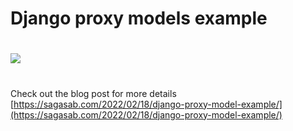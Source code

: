 # Django proxy models example
#
![](https://sagasab.com/wp-content/uploads/2022/02/Screenshot-73-e1645180238529.png)
#
Check out the blog post for more details [https://sagasab.com/2022/02/18/django-proxy-model-example/](https://sagasab.com/2022/02/18/django-proxy-model-example/)

